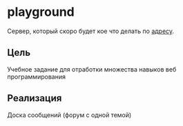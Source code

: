 # playground
  Сервер, который скоро будет кое что делать по [адресу](https://imakiri.ddns.net).
 
## Цель
  Учебное задание для отработки множества навыков веб программирования
 
## Реализация
  Доска сообщений (форум с одной темой)
 
